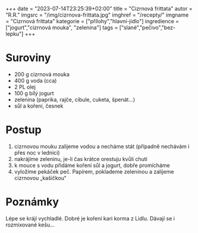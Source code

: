+++
date = "2023-07-14T23:25:39+02:00"
title = "Cizrnová frittata"
autor = "R.R."
imgsrc = "/img/cizrnova-frittata.jpg"
imghref = "/recepty/"
imgname = "Cizrnová frittata"
kategorie = ["přílohy","hlavní-jídlo"]
ingredience = ["jogurt","cizrnová mouka", "zelenina"]
tags = ["slané","pečivo","bez-lepku"]
+++

# Suroviny


- 200 g cizrnová mouka
- 400 g voda (cca)
- 2 PL olej
- 100 g bílý jogurt
- zelenina (paprika, rajče, cibule, cuketa, špenát...)
- sůl a koření, česnek

# Postup
1. cizrnovou mouku zalijeme vodou a necháme stát (případně nechávám i přes noc v lednici)
2. nakrájíme zeleninu, je-li čas krátce orestuju kvůli chuti
3. k mouce s vodu přidáme koření sůl a jogurt, dobře promícháme
4. vyložíme pekáček peč. Papírem, poklademe zeleninou a zalijeme cizrnovou „kašičkou“

# Poznámky
Lépe se krájí vychladlé. Dobré je koření kari korma z Lidlu. Dávají se i rozmixované kešu...
<!--
-->
